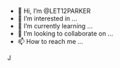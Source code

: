 - 👋 Hi, I’m @LET12PARKER
- 👀 I’m interested in ...
- 🌱 I’m currently learning ...
- 💞️ I’m looking to collaborate on ...
- 📫 How to reach me ...

<!---
LET12PARKER/LET12PARKER is a ✨ special ✨ repository because its `README.md` (this file) appears on your GitHub profile.
You can click the Preview link to take a look at your changes.
--->
J
